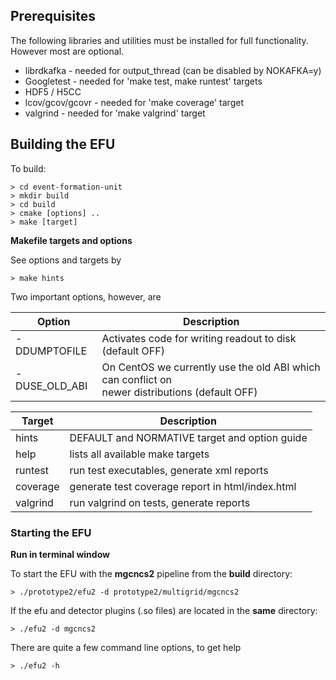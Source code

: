 ## Prerequisites
The following libraries and utilities must be installed for full functionality.
However most are optional.

* librdkafka - needed for output_thread (can be disabled by NOKAFKA=y)
* Googletest - needed for 'make test, make runtest' targets
* HDF5 / H5CC
* lcov/gcov/gcovr - needed for 'make coverage' target
* valgrind - needed for 'make valgrind' target


## Building the EFU

To build:

    > cd event-formation-unit
    > mkdir build
    > cd build
    > cmake [options] ..
    > make [target]


__Makefile targets and options__

See options and targets by

    > make hints

Two important options, however, are

Option                | Description
-------------         | -------------
-DDUMPTOFILE          | Activates code for writing readout to disk (default OFF)
-DUSE_OLD_ABI         | On CentOS we currently use the old ABI which can conflict on <br> newer distributions (default OFF)


Target                | Description
-------------         | -------------
hints                 | DEFAULT and NORMATIVE target and option guide
help                  | lists all available make targets
runtest               | run test executables, generate xml reports
coverage              | generate test coverage report in html/index.html
valgrind              | run valgrind on tests, generate reports


### Starting the EFU

__Run in terminal window__

To start the EFU with the __mgcncs2__ pipeline from the __build__ directory:

`> ./prototype2/efu2 -d prototype2/multigrid/mgcncs2`

If the efu and detector plugins (.so files) are located in the __same__ directory:

`> ./efu2 -d mgcncs2`

There are quite a few command line options, to get help

`> ./efu2 -h`
